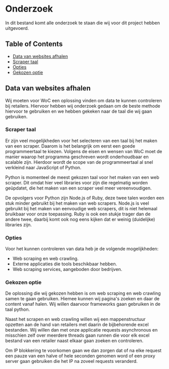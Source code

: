 # Onderzoek
In dit bestand komt alle onderzoek te staan die wij voor dit project hebben uitgevoerd.

## Table of Contents
* [Data van websites afhalen](#data-van-websites-afhalen)
* [Scraper taal](#scraper-taal)
* [Opties](#opties)
* [Gekozen optie](#gekozen-optie)

## Data van websites afhalen
Wij moeten voor WoC een oplossing vinden om data te kunnen controleren bij retailers. Hiervoor hebben wij onderzoek gedaan om de beste methode hiervoor te gebruiken en we hebben gekeken naar de taal die wij gaan gebruiken.

### Scraper taal

Er zijn veel mogelijkheden voor het selecteren van een taal bij het maken van een scraper. Daarom is het belangrijk om eerst een goede programmeertaal te kiezen. Volgens de eisen en wensen van WoC moet de manier waarop het programma geschreven wordt onderhoudbaar en scalable zijn. Hierdoor wordt de scope van de programmeertaal al snel verkleind naar JavaScript of Python.

Python is momenteel de meest gekozen taal voor het maken van een web scraper. Dit omdat hier veel libraries voor zijn die regelmatig worden geüpdatet, die het maken van een scraper veel meer vereenvoudigen.

De opvolgers voor Python zijn Node.js of Ruby, deze twee talen worden een stuk minder gebruikt bij het maken van web scrapers. Node.js is veel gebruikt bij het maken van eenvoudige web scrapers, dit is niet helemaal bruikbaar voor onze toepassing. Ruby is ook een stukje trager dan de andere twee, daarbij komt ook nog eens kijken dat er weinig (duidelijke) libraries zijn.

### Opties
Voor het kunnen controleren van data heb je de volgende mogelijkheden:
- Web scraping en web crawling.
- Externe applicaties die tools beschikbaar hebben.
- Web scraping services, aangeboden door bedrijven.

### Gekozen optie
De oplossing die wij gekozen hebben is om web scraping en web crawling samen te gaan gebruiken. Hiemee kunnen wij pagina's zoeken en daar de content vanaf halen. Wij willen daarvoor frameworks gaan gebruiken in de taal python.

Naast het scrapen en web crawling willen wij een mappenstructuur opzetten aan de hand van retailers met daarin de bijbehorende excel bestanden. Wij willen dan met onze applicatie requests asynchronous en misschien zelf over meerdere threads gaan runnen die voor elk excel bestand van een retailer naast elkaar gaan zoeken en controleren. 

Om IP blokkering te voorkomen gaan we dan zorgen dat of na elke request een pauze van een halve of hele seconden genomen word of een proxy server gaan gebruiken die het IP na zoveel requests veranderd.
